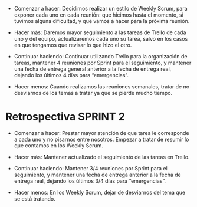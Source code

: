 
* Comenzar a hacer: Decidimos realizar un estilo de Weekly Scrum, para exponer cada uno en cada reunión: que hicimos hasta el momento, si tuvimos alguna dificultad, y que vamos a hacer para la próxima reunión.

* Hacer más: Daremos mayor seguimiento a las tareas de Trello de cada uno y del equipo, actualizaremos cada uno su tarea, salvo en los casos en que tengamos que revisar lo que hizo el otro.

* Continuar haciendo: Continuar utilizando Trello para la organización de tareas, mantener 4 reuniones por Sprint para el seguimiento, y mantener una fecha de entrega general anterior a la fecha de entrega real, dejando los últimos 4 días para “emergencias”. 

* Hacer menos: Cuando realizamos las reuniones semanales, tratar de no desviarnos de los temas a tratar ya que se pierde mucho tiempo.

# Retrospectiva SPRINT 2

* Comenzar a hacer: Prestar mayor atención de que tarea le corresponde a cada uno y no pisarnos entre nosotros. Empezar a tratar de resumir lo que contamos en los Weekly Scrum.

* Hacer más: Mantener actualizado el seguimiento de las tareas en Trello.

* Continuar haciendo: Mantener 3/4 reuniones por Sprint para el seguimiento, y mantener una fecha de entrega anterior a la fecha de entrega real, dejando los últimos 3/4 días para “emergencias”. 

* Hacer menos: En los Weekly Scrum, dejar de desviarnos del tema que se está tratando.


